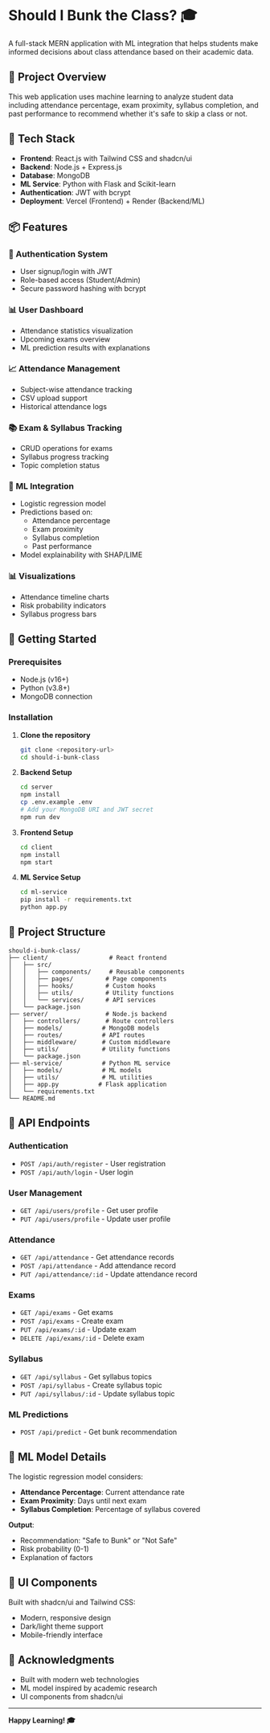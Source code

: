 # Should I Bunk the Class? 🎓

A full-stack MERN application with ML integration that helps students make informed decisions about class attendance based on their academic data.

## 🎯 Project Overview

This web application uses machine learning to analyze student data including attendance percentage, exam proximity, syllabus completion, and past performance to recommend whether it's safe to skip a class or not.

## 🧱 Tech Stack

- **Frontend**: React.js with Tailwind CSS and shadcn/ui
- **Backend**: Node.js + Express.js
- **Database**: MongoDB
- **ML Service**: Python with Flask and Scikit-learn
- **Authentication**: JWT with bcrypt
- **Deployment**: Vercel (Frontend) + Render (Backend/ML)

## 📦 Features

### 🔐 Authentication System
- User signup/login with JWT
- Role-based access (Student/Admin)
- Secure password hashing with bcrypt

### 📊 User Dashboard
- Attendance statistics visualization
- Upcoming exams overview
- ML prediction results with explanations

### 📈 Attendance Management
- Subject-wise attendance tracking
- CSV upload support
- Historical attendance logs

### 📚 Exam & Syllabus Tracking
- CRUD operations for exams
- Syllabus progress tracking
- Topic completion status

### 🤖 ML Integration
- Logistic regression model
- Predictions based on:
  - Attendance percentage
  - Exam proximity
  - Syllabus completion
  - Past performance
- Model explainability with SHAP/LIME

### 📊 Visualizations
- Attendance timeline charts
- Risk probability indicators
- Syllabus progress bars

## 🚀 Getting Started

### Prerequisites
- Node.js (v16+)
- Python (v3.8+)
- MongoDB connection

### Installation

1. **Clone the repository**
   ```bash
   git clone <repository-url>
   cd should-i-bunk-class
   ```

2. **Backend Setup**
   ```bash
   cd server
   npm install
   cp .env.example .env
   # Add your MongoDB URI and JWT secret
   npm run dev
   ```

3. **Frontend Setup**
   ```bash
   cd client
   npm install
   npm start
   ```

4. **ML Service Setup**
   ```bash
   cd ml-service
   pip install -r requirements.txt
   python app.py
   ```

## 📂 Project Structure

```
should-i-bunk-class/
├── client/                 # React frontend
│   ├── src/
│   │   ├── components/     # Reusable components
│   │   ├── pages/         # Page components
│   │   ├── hooks/         # Custom hooks
│   │   ├── utils/         # Utility functions
│   │   └── services/      # API services
│   └── package.json
├── server/                # Node.js backend
│   ├── controllers/       # Route controllers
│   ├── models/           # MongoDB models
│   ├── routes/           # API routes
│   ├── middleware/       # Custom middleware
│   ├── utils/            # Utility functions
│   └── package.json
├── ml-service/           # Python ML service
│   ├── models/           # ML models
│   ├── utils/            # ML utilities
│   ├── app.py           # Flask application
│   └── requirements.txt
└── README.md
```

## 🔌 API Endpoints

### Authentication
- `POST /api/auth/register` - User registration
- `POST /api/auth/login` - User login

### User Management
- `GET /api/users/profile` - Get user profile
- `PUT /api/users/profile` - Update user profile

### Attendance
- `GET /api/attendance` - Get attendance records
- `POST /api/attendance` - Add attendance record
- `PUT /api/attendance/:id` - Update attendance record

### Exams
- `GET /api/exams` - Get exams
- `POST /api/exams` - Create exam
- `PUT /api/exams/:id` - Update exam
- `DELETE /api/exams/:id` - Delete exam

### Syllabus
- `GET /api/syllabus` - Get syllabus topics
- `POST /api/syllabus` - Create syllabus topic
- `PUT /api/syllabus/:id` - Update syllabus topic

### ML Predictions
- `POST /api/predict` - Get bunk recommendation

## 🤖 ML Model Details

The logistic regression model considers:
- **Attendance Percentage**: Current attendance rate
- **Exam Proximity**: Days until next exam
- **Syllabus Completion**: Percentage of syllabus covered

**Output**: 
- Recommendation: "Safe to Bunk" or "Not Safe"
- Risk probability (0-1)
- Explanation of factors

## 🎨 UI Components

Built with shadcn/ui and Tailwind CSS:
- Modern, responsive design
- Dark/light theme support
- Mobile-friendly interface

## 🙏 Acknowledgments

- Built with modern web technologies
- ML model inspired by academic research
- UI components from shadcn/ui

---

**Happy Learning! 🎓**

